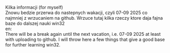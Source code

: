 Kilka informacji (for myself) <br />
Znowu bedzie przerwa do nastepnych wakacji, czyli 07-09 2025 co najmniej z wrzucaniem na github. Wrzuce tutaj kilka rzeczy ktore daja fajna baze do dalszej nauki win32<br />
en:<br/>
There will be a break again until the next vacation, i.e. 07-09 2025 at least with uploading to github. I will throw here a few things that give a good base for further learning win32.
